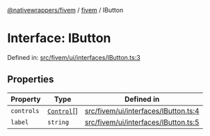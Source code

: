 [@nativewrappers/fivem](../../README.md) / [fivem](../README.md) / IButton

# Interface: IButton

Defined in: [src/fivem/ui/interfaces/IButton.ts:3](https://github.com/nativewrappers/nativewrappers/blob/fae5ced8514b2702c9e091cb4666009f585dc560/src/fivem/ui/interfaces/IButton.ts#L3)

## Properties

| Property | Type | Defined in |
| ------ | ------ | ------ |
| <a id="controls"></a> `controls` | [`Control`](../enumerations/Control.md)[] | [src/fivem/ui/interfaces/IButton.ts:4](https://github.com/nativewrappers/nativewrappers/blob/fae5ced8514b2702c9e091cb4666009f585dc560/src/fivem/ui/interfaces/IButton.ts#L4) |
| <a id="label"></a> `label` | `string` | [src/fivem/ui/interfaces/IButton.ts:5](https://github.com/nativewrappers/nativewrappers/blob/fae5ced8514b2702c9e091cb4666009f585dc560/src/fivem/ui/interfaces/IButton.ts#L5) |
